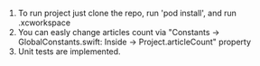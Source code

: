 1. To run project just clone the repo, run 'pod install', and run .xcworkspace
2. You can easly change articles count via "Constants -> GlobalConstants.swift: Inside -> Project.articleCount" property
3. Unit tests are implemented.
